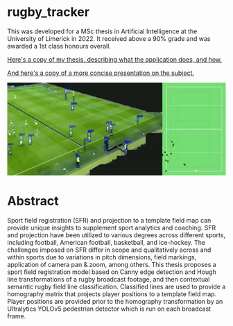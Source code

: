 # rugby_tracker

This was developed for a MSc thesis in Artificial Intelligence at the University of Limerick in 2022.
It received above a 90% grade and was awarded a 1st class honours overall.

[Here's a copy of my thesis, describing what the application does, and how.](./MScAI_Thesis_TS_20214537_Tom_Keane.pdf)


[And here's a copy of a more concise presentation on the subject.](./Presentation_Rugby_Field_Registration.pptx.pdf)


![Rugby Tracker GIF](./rugby-tracker-example-output.gif)


# Abstract
Sport field registration (SFR) and projection to a template field map can provide unique insights
to supplement sport analytics and coaching. SFR and projection have been utilized to various
degrees across different sports, including football, American football, basketball, and ice-hockey.
The challenges imposed on SFR differ in scope and qualitatively across and within sports due to
variations in pitch dimensions, field markings, application of camera pan & zoom, among others.
This thesis proposes a sport field registration model based on Canny edge detection and
Hough line transformations of a rugby broadcast footage, and then contextual semantic rugby
field line classification. Classified lines are used to provide a homography matrix that projects
player positions to a template field map. Player positions are provided prior to the homography
transformation by an Ultralytics YOLOv5 pedestrian detector which is run on each broadcast
frame.

